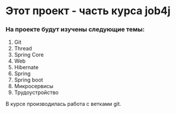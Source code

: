 # Этот проект - часть курса job4j

### На проекте будут изучены следующие темы:
1. Git
2. Thread
3. Spring Core
4. Web
5. Hibernate
6. Spring
7. Spring boot
8. Микросервисы
9. Трудоустройство

В курсе производилась работа с ветками git.